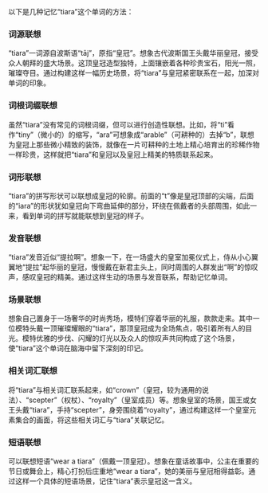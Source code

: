 以下是几种记忆“tiara”这个单词的方法：

### 词源联想
“tiara”一词源自波斯语“tāj”，原指“皇冠”。想象古代波斯国王头戴华丽皇冠，接受众人朝拜的盛大场景。这顶皇冠造型独特，上面镶嵌着各种珍贵宝石，阳光一照，璀璨夺目。通过构建这样一幅历史场景，将“tiara”与皇冠紧密联系在一起，加深对单词的印象。

### 词根词缀联想
虽然“tiara”没有常见的词根词缀，但可以进行创造性联想。比如，将“ti”看作“tiny”（微小的）的缩写，“ara”可想象成“arable”（可耕种的）去掉“b”，联想为皇冠上那些微小精致的装饰，就像在一片可耕种的土地上精心培育出的珍稀作物一样珍贵，这样就把“tiara”和皇冠以及皇冠上精美的特质联系起来。

### 词形联想
“tiara”的拼写形状可以联想成皇冠的轮廓。前面的“t”像是皇冠顶部的尖端，后面的“iara”的形状犹如皇冠向下弯曲延伸的部分，环绕在佩戴者的头部周围，如此一来，看到单词的拼写就能联想到皇冠的样子。

### 发音联想
“tiara”发音近似“提拉啊”。想象一下，在一场盛大的皇室加冕仪式上，侍从小心翼翼地“提拉”起华丽的皇冠，慢慢戴在新君主头上，同时周围的人群发出“啊”的惊叹声，感叹皇冠的精美。通过这样生动的场景与发音联系，帮助记忆单词。

### 场景联想
想象自己置身于一场奢华的时尚秀场，模特们穿着华丽的礼服，款款走来。其中一位模特头戴一顶璀璨耀眼的“tiara”，那顶皇冠成为全场焦点，吸引着所有人的目光。模特优雅的步伐、闪耀的灯光以及众人的惊叹声共同构成了这个场景，使“tiara”这个单词在脑海中留下深刻的印记。

### 相关词汇联想
将“tiara”与相关词汇联系起来，如“crown”（皇冠，较为通用的说法）、“scepter”（权杖）、“royalty”（皇室成员）等。想象皇室的场景，国王或女王头戴“tiara”，手持“scepter”，身旁围绕着“royalty”，通过构建这样一个皇室元素集合的画面，将这些相关词汇与“tiara”关联记忆。

### 短语联想
可以联想短语“wear a tiara”（佩戴一顶皇冠）。想象在童话故事中，公主在重要的节日或舞会上，精心打扮后庄重地“wear a tiara”，她的美丽与皇冠相得益彰。通过这样一个具体的短语场景，记住“tiara”表示皇冠这一含义。 